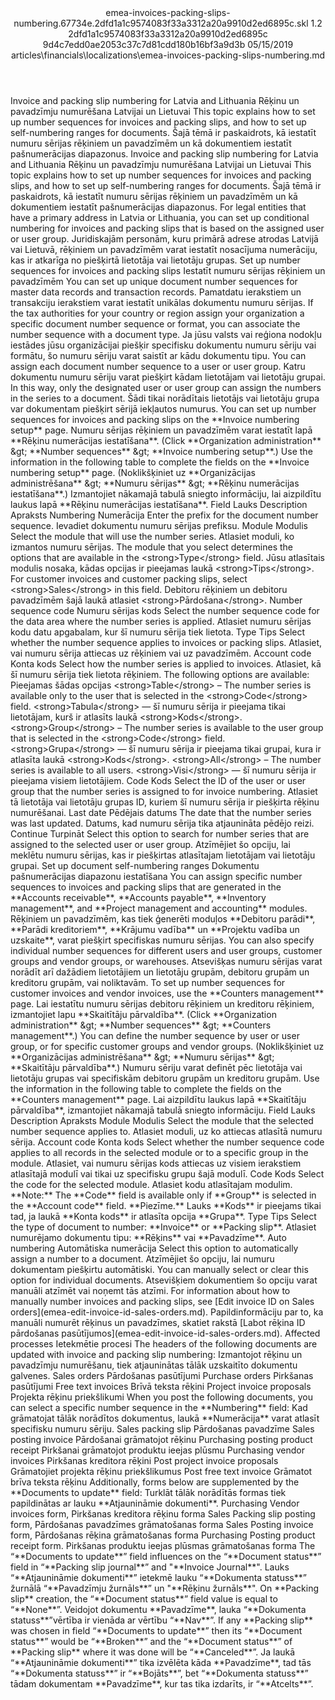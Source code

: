 <?xml version="1.0" encoding="UTF-8"?>
<xliff xmlns:logoport="urn:logoport:xliffeditor:xliff-extras:1.0" xmlns:xsi="http://www.w3.org/2001/XMLSchema-instance" xmlns="urn:oasis:names:tc:xliff:document:1.2" xmlns:xliffext="urn:microsoft:content:schema:xliffextensions" version="1.2" xsi:schemaLocation="urn:oasis:names:tc:xliff:document:1.2 xliff-core-1.2-transitional.xsd">
  <file datatype="xml" source-language="en-US" original="emea-invoices-packing-slips-numbering.md" target-language="lv-LV">
    <header>
      <tool tool-company="Microsoft" tool-version="1.0-7889195" tool-name="mdxliff" tool-id="mdxliff"/>
      <xliffext:skl_file_name>emea-invoices-packing-slips-numbering.67734e.2dfd1a1c9574083f33a3312a20a9910d2ed6895c.skl</xliffext:skl_file_name>
      <xliffext:version>1.2</xliffext:version>
      <xliffext:ms.openlocfilehash>2dfd1a1c9574083f33a3312a20a9910d2ed6895c</xliffext:ms.openlocfilehash>
      <xliffext:ms.sourcegitcommit>9d4c7edd0ae2053c37c7d81cdd180b16bf3a9d3b</xliffext:ms.sourcegitcommit>
      <xliffext:ms.lasthandoff>05/15/2019</xliffext:ms.lasthandoff>
      <xliffext:ms.openlocfilepath>articles\financials\localizations\emea-invoices-packing-slips-numbering.md</xliffext:ms.openlocfilepath>
    </header>
    <body>
      <group extype="content" id="content">
        <trans-unit xml:space="preserve" translate="yes" id="101" restype="x-metadata">
          <source>Invoice and packing slip numbering for Latvia and Lithuania</source>
        <target logoport:matchpercent="101" state="translated" state-qualifier="leveraged-tm">Rēķinu un pavadzīmju numurēšana Latvijai un Lietuvai</target></trans-unit>
        <trans-unit xml:space="preserve" translate="yes" id="102" restype="x-metadata">
          <source>This topic explains how to set up number sequences for invoices and packing slips, and how to set up self-numbering ranges for documents.</source>
        <target logoport:matchpercent="101" state="translated" state-qualifier="leveraged-tm">Šajā tēmā ir paskaidrots, kā iestatīt numuru sērijas rēķiniem un pavadzīmēm un kā dokumentiem iestatīt pašnumerācijas diapazonus.</target></trans-unit>
        <trans-unit xml:space="preserve" translate="yes" id="103">
          <source>Invoice and packing slip numbering for Latvia and Lithuania</source>
        <target logoport:matchpercent="101" state="translated" state-qualifier="leveraged-tm">Rēķinu un pavadzīmju numurēšana Latvijai un Lietuvai</target></trans-unit>
        <trans-unit xml:space="preserve" translate="yes" id="104">
          <source>This topic explains how to set up number sequences for invoices and packing slips, and how to set up self-numbering ranges for documents.</source>
        <target logoport:matchpercent="101" state="translated" state-qualifier="leveraged-tm">Šajā tēmā ir paskaidrots, kā iestatīt numuru sērijas rēķiniem un pavadzīmēm un kā dokumentiem iestatīt pašnumerācijas diapazonus.</target></trans-unit>
        <trans-unit xml:space="preserve" translate="yes" id="105">
          <source>For legal entities that have a primary address in Latvia or Lithuania, you can set up conditional numbering for invoices and packing slips that is based on the assigned user or user group.</source>
        <target logoport:matchpercent="101" state="translated" state-qualifier="leveraged-tm">Juridiskajām personām, kuru primārā adrese atrodas Latvijā vai Lietuvā, rēķiniem un pavadzīmēm varat iestatīt nosacījuma numerāciju, kas ir atkarīga no piešķirtā lietotāja vai lietotāju grupas.</target></trans-unit>
        <trans-unit xml:space="preserve" translate="yes" id="106">
          <source>Set up number sequences for invoices and packing slips</source>
        <target logoport:matchpercent="101" state="translated" state-qualifier="leveraged-tm">Iestatīt numuru sērijas rēķiniem un pavadzīmēm</target></trans-unit>
        <trans-unit xml:space="preserve" translate="yes" id="107">
          <source>You can set up unique document number sequences for master data records and transaction records.</source>
        <target logoport:matchpercent="101" state="translated" state-qualifier="leveraged-tm">Pamatdatu ierakstiem un transakciju ierakstiem varat iestatīt unikālas dokumentu numuru sērijas.</target></trans-unit>
        <trans-unit xml:space="preserve" translate="yes" id="108">
          <source>If the tax authorities for your country or region assign your organization a specific document number sequence or format, you can associate the number sequence with a document type.</source>
        <target logoport:matchpercent="101" state="translated" state-qualifier="leveraged-tm">Ja jūsu valsts vai reģiona nodokļu iestādes jūsu organizācijai piešķir specifisku dokumentu numuru sēriju vai formātu, šo numuru sēriju varat saistīt ar kādu dokumentu tipu.</target></trans-unit>
        <trans-unit xml:space="preserve" translate="yes" id="109">
          <source>You can assign each document number sequence to a user or user group.</source>
        <target logoport:matchpercent="101" state="translated" state-qualifier="leveraged-tm">Katru dokumentu numuru sēriju varat piešķirt kādam lietotājam vai lietotāju grupai.</target></trans-unit>
        <trans-unit xml:space="preserve" translate="yes" id="110">
          <source>In this way, only the designated user or user group can assign the numbers in the series to a document.</source>
        <target logoport:matchpercent="101" state="translated" state-qualifier="leveraged-tm">Šādi tikai norādītais lietotājs vai lietotāju grupa var dokumentam piešķirt sērijā iekļautos numurus.</target></trans-unit>
        <trans-unit xml:space="preserve" translate="yes" id="111">
          <source>You can set up number sequences for invoices and packing slips on the <bpt id="p1">**</bpt>Invoice numbering setup<ept id="p1">**</ept> page.</source>
        <target logoport:matchpercent="101" state="translated" state-qualifier="leveraged-tm">Numuru sērijas rēķiniem un pavadzīmēm varat iestatīt lapā <bpt id="p1">**</bpt>Rēķinu numerācijas iestatīšana<ept id="p1">**</ept>.</target></trans-unit>
        <trans-unit xml:space="preserve" translate="yes" id="112">
          <source>(Click <bpt id="p1">**</bpt>Organization administration<ept id="p1">**</ept> <ph id="ph1">&amp;gt;</ph> <bpt id="p2">**</bpt>Number sequences<ept id="p2">**</ept> <ph id="ph2">&amp;gt;</ph> <bpt id="p3">**</bpt>Invoice numbering setup<ept id="p3">**</ept>.) Use the information in the following table to complete the fields on the <bpt id="p4">**</bpt>Invoice numbering setup<ept id="p4">**</ept> page.</source>
        <target logoport:matchpercent="101" state="translated" state-qualifier="leveraged-tm">(Noklikšķiniet uz <bpt id="p1">**</bpt>Organizācijas administrēšana<ept id="p1">**</ept> <ph id="ph1">&amp;gt;</ph> <bpt id="p2">**</bpt>Numuru sērijas<ept id="p2">**</ept> <ph id="ph2">&amp;gt;</ph> <bpt id="p3">**</bpt>Rēķinu numerācijas iestatīšana<ept id="p3">**</ept>.) Izmantojiet nākamajā tabulā sniegto informāciju, lai aizpildītu laukus lapā <bpt id="p4">**</bpt>Rēķinu numerācijas iestatīšana<ept id="p4">**</ept>.</target></trans-unit>
        <trans-unit xml:space="preserve" translate="yes" id="113">
          <source>Field</source>
        <target logoport:matchpercent="101" state="translated" state-qualifier="leveraged-tm">Lauks</target></trans-unit>
        <trans-unit xml:space="preserve" translate="yes" id="114">
          <source>Description</source>
        <target logoport:matchpercent="101" state="translated" state-qualifier="leveraged-tm">Apraksts</target></trans-unit>
        <trans-unit xml:space="preserve" translate="yes" id="115">
          <source>Numbering</source>
        <target logoport:matchpercent="101" state="translated" state-qualifier="leveraged-tm">Numerācija</target></trans-unit>
        <trans-unit xml:space="preserve" translate="yes" id="116">
          <source>Enter the prefix for the document number sequence.</source>
        <target logoport:matchpercent="101" state="translated" state-qualifier="leveraged-tm">Ievadiet dokumentu numuru sērijas prefiksu.</target></trans-unit>
        <trans-unit xml:space="preserve" translate="yes" id="117">
          <source>Module</source>
        <target logoport:matchpercent="101" state="translated" state-qualifier="leveraged-tm">Modulis</target></trans-unit>
        <trans-unit xml:space="preserve" translate="yes" id="118">
          <source>Select the module that will use the number series.</source>
        <target logoport:matchpercent="101" state="translated" state-qualifier="leveraged-tm">Atlasiet moduli, ko izmantos numuru sērijas.</target></trans-unit>
        <trans-unit xml:space="preserve" translate="yes" id="119">
          <source>The module that you select determines the options that are available in the <bpt id="p1">&lt;strong&gt;</bpt>Type<ept id="p1">&lt;/strong&gt;</ept> field.</source>
        <target logoport:matchpercent="101" state="translated" state-qualifier="leveraged-tm">Jūsu atlasītais modulis nosaka, kādas opcijas ir pieejamas laukā <bpt id="p1">&lt;strong&gt;</bpt>Tips<ept id="p1">&lt;/strong&gt;</ept>.</target></trans-unit>
        <trans-unit xml:space="preserve" translate="yes" id="120">
          <source>For customer invoices and customer packing slips, select <bpt id="p1">&lt;strong&gt;</bpt>Sales<ept id="p1">&lt;/strong&gt;</ept> in this field.</source>
        <target logoport:matchpercent="101" state="translated" state-qualifier="leveraged-tm">Debitoru rēķiniem un debitoru pavadzīmēm šajā laukā atlasiet <bpt id="p1">&lt;strong&gt;</bpt>Pārdošana<ept id="p1">&lt;/strong&gt;</ept>.</target></trans-unit>
        <trans-unit xml:space="preserve" translate="yes" id="121">
          <source>Number sequence code</source>
        <target logoport:matchpercent="101" state="translated" state-qualifier="leveraged-tm">Numuru sērijas kods</target></trans-unit>
        <trans-unit xml:space="preserve" translate="yes" id="122">
          <source>Select the number sequence code for the data area where the number series is applied.</source>
        <target logoport:matchpercent="101" state="translated" state-qualifier="leveraged-tm">Atlasiet numuru sērijas kodu datu apgabalam, kur šī numuru sērija tiek lietota.</target></trans-unit>
        <trans-unit xml:space="preserve" translate="yes" id="123">
          <source>Type</source>
        <target logoport:matchpercent="101" state="translated" state-qualifier="leveraged-tm">Tips</target></trans-unit>
        <trans-unit xml:space="preserve" translate="yes" id="124">
          <source>Select whether the number sequence applies to invoices or packing slips.</source>
        <target logoport:matchpercent="101" state="translated" state-qualifier="leveraged-tm">Atlasiet, vai numuru sērija attiecas uz rēķiniem vai uz pavadzīmēm.</target></trans-unit>
        <trans-unit xml:space="preserve" translate="yes" id="125">
          <source>Account code</source>
        <target logoport:matchpercent="101" state="translated" state-qualifier="leveraged-tm">Konta kods</target></trans-unit>
        <trans-unit xml:space="preserve" translate="yes" id="126">
          <source>Select how the number series is applied to invoices.</source>
        <target logoport:matchpercent="101" state="translated" state-qualifier="leveraged-tm">Atlasiet, kā šī numuru sērija tiek lietota rēķiniem.</target></trans-unit>
        <trans-unit xml:space="preserve" translate="yes" id="127">
          <source>The following options are available:</source>
        <target logoport:matchpercent="101" state="translated" state-qualifier="leveraged-tm">Pieejamas šādas opcijas</target></trans-unit>
        <trans-unit xml:space="preserve" translate="yes" id="128">
          <source><bpt id="p1">&lt;strong&gt;</bpt>Table<ept id="p1">&lt;/strong&gt;</ept> – The number series is available only to the user that is selected in the <bpt id="p2">&lt;strong&gt;</bpt>Code<ept id="p2">&lt;/strong&gt;</ept> field.</source>
        <target logoport:matchpercent="101" state="translated" state-qualifier="leveraged-tm"><bpt id="p1">&lt;strong&gt;</bpt>Tabula<ept id="p1">&lt;/strong&gt;</ept> — šī numuru sērija ir pieejama tikai lietotājam, kurš ir atlasīts laukā <bpt id="p2">&lt;strong&gt;</bpt>Kods<ept id="p2">&lt;/strong&gt;</ept>.</target></trans-unit>
        <trans-unit xml:space="preserve" translate="yes" id="129">
          <source><bpt id="p1">&lt;strong&gt;</bpt>Group<ept id="p1">&lt;/strong&gt;</ept> – The number series is available to the user group that is selected in the <bpt id="p2">&lt;strong&gt;</bpt>Code<ept id="p2">&lt;/strong&gt;</ept> field.</source>
        <target logoport:matchpercent="101" state="translated" state-qualifier="leveraged-tm"><bpt id="p1">&lt;strong&gt;</bpt>Grupa<ept id="p1">&lt;/strong&gt;</ept> — šī numuru sērija ir pieejama tikai grupai, kura ir atlasīta laukā <bpt id="p2">&lt;strong&gt;</bpt>Kods<ept id="p2">&lt;/strong&gt;</ept>.</target></trans-unit>
        <trans-unit xml:space="preserve" translate="yes" id="130">
          <source><bpt id="p1">&lt;strong&gt;</bpt>All<ept id="p1">&lt;/strong&gt;</ept> – The number series is available to all users.</source>
        <target logoport:matchpercent="101" state="translated" state-qualifier="leveraged-tm"><bpt id="p1">&lt;strong&gt;</bpt>Visi<ept id="p1">&lt;/strong&gt;</ept> — šī numuru sērija ir pieejama visiem lietotājiem.</target></trans-unit>
        <trans-unit xml:space="preserve" translate="yes" id="131">
          <source>Code</source>
        <target logoport:matchpercent="101" state="translated" state-qualifier="leveraged-tm">Kods</target></trans-unit>
        <trans-unit xml:space="preserve" translate="yes" id="132">
          <source>Select the ID of the user or user group that the number series is assigned to for invoice numbering.</source>
        <target logoport:matchpercent="101" state="translated" state-qualifier="leveraged-tm">Atlasiet tā lietotāja vai lietotāju grupas ID, kuriem šī numuru sērija ir piešķirta rēķinu numurēšanai.</target></trans-unit>
        <trans-unit xml:space="preserve" translate="yes" id="133">
          <source>Last date</source>
        <target logoport:matchpercent="101" state="translated" state-qualifier="leveraged-tm">Pēdējais datums</target></trans-unit>
        <trans-unit xml:space="preserve" translate="yes" id="134">
          <source>The date that the number series was last updated.</source>
        <target logoport:matchpercent="101" state="translated" state-qualifier="leveraged-tm">Datums, kad numuru sērija tika atjaunināta pēdējo reizi.</target></trans-unit>
        <trans-unit xml:space="preserve" translate="yes" id="135">
          <source>Continue</source>
        <target logoport:matchpercent="101" state="translated" state-qualifier="leveraged-tm">Turpināt</target></trans-unit>
        <trans-unit xml:space="preserve" translate="yes" id="136">
          <source>Select this option to search for number series that are assigned to the selected user or user group.</source>
        <target logoport:matchpercent="101" state="translated" state-qualifier="leveraged-tm">Atzīmējiet šo opciju, lai meklētu numuru sērijas, kas ir piešķirtas atlasītajam lietotājam vai lietotāju grupai.</target></trans-unit>
        <trans-unit xml:space="preserve" translate="yes" id="137">
          <source>Set up document self-numbering ranges</source>
        <target logoport:matchpercent="101" state="translated" state-qualifier="leveraged-tm">Dokumentu pašnumerācijas diapazonu iestatīšana</target></trans-unit>
        <trans-unit xml:space="preserve" translate="yes" id="138">
          <source>You can assign specific number sequences to invoices and packing slips that are generated in the <bpt id="p1">**</bpt>Accounts receivable<ept id="p1">**</ept>, <bpt id="p2">**</bpt>Accounts payable<ept id="p2">**</ept>, <bpt id="p3">**</bpt>Inventory management<ept id="p3">**</ept>, and <bpt id="p4">**</bpt>Project management and accounting<ept id="p4">**</ept> modules.</source>
        <target logoport:matchpercent="101" state="translated" state-qualifier="leveraged-tm">Rēķiniem un pavadzīmēm, kas tiek ģenerēti moduļos <bpt id="p1">**</bpt>Debitoru parādi<ept id="p1">**</ept>, <bpt id="p2">**</bpt>Parādi kreditoriem<ept id="p2">**</ept>, <bpt id="p3">**</bpt>Krājumu vadība<ept id="p3">**</ept> un <bpt id="p4">**</bpt>Projektu vadība un uzskaite<ept id="p4">**</ept>, varat piešķirt specifiskas numuru sērijas.</target></trans-unit>
        <trans-unit xml:space="preserve" translate="yes" id="139">
          <source>You can also specify individual number sequences for different users and user groups, customer groups and vendor groups, or warehouses.</source>
        <target logoport:matchpercent="101" state="translated" state-qualifier="leveraged-tm">Atsevišķas numuru sērijas varat norādīt arī dažādiem lietotājiem un lietotāju grupām, debitoru grupām un kreditoru grupām, vai noliktavām.</target></trans-unit>
        <trans-unit xml:space="preserve" translate="yes" id="140">
          <source>To set up number sequences for customer invoices and vendor invoices, use the <bpt id="p1">**</bpt>Counters management<ept id="p1">**</ept> page.</source>
        <target logoport:matchpercent="101" state="translated" state-qualifier="leveraged-tm">Lai iestatītu numuru sērijas debitoru rēķiniem un kreditoru rēķiniem, izmantojiet lapu <bpt id="p1">**</bpt>Skaitītāju pārvaldība<ept id="p1">**</ept>.</target></trans-unit>
        <trans-unit xml:space="preserve" translate="yes" id="141">
          <source>(Click <bpt id="p1">**</bpt>Organization administration<ept id="p1">**</ept> <ph id="ph1">&amp;gt;</ph> <bpt id="p2">**</bpt>Number sequences<ept id="p2">**</ept> <ph id="ph2">&amp;gt;</ph> <bpt id="p3">**</bpt>Counters management<ept id="p3">**</ept>.) You can define the number sequence by user or user group, or for specific customer groups and vendor groups.</source>
        <target logoport:matchpercent="101" state="translated" state-qualifier="leveraged-tm">(Noklikšķiniet uz <bpt id="p1">**</bpt>Organizācijas administrēšana<ept id="p1">**</ept> <ph id="ph1">&amp;gt;</ph> <bpt id="p2">**</bpt>Numuru sērijas<ept id="p2">**</ept> <ph id="ph2">&amp;gt;</ph> <bpt id="p3">**</bpt>Skaitītāju pārvaldība<ept id="p3">**</ept>.) Numuru sēriju varat definēt pēc lietotāja vai lietotāju grupas vai specifiskām debitoru grupām un kreditoru grupām.</target></trans-unit>
        <trans-unit xml:space="preserve" translate="yes" id="142">
          <source>Use the information in the following table to complete the fields on the <bpt id="p1">**</bpt>Counters management<ept id="p1">**</ept> page.</source>
        <target logoport:matchpercent="101" state="translated" state-qualifier="leveraged-tm">Lai aizpildītu laukus lapā <bpt id="p1">**</bpt>Skaitītāju pārvaldība<ept id="p1">**</ept>, izmantojiet nākamajā tabulā sniegto informāciju.</target></trans-unit>
        <trans-unit xml:space="preserve" translate="yes" id="143">
          <source>Field</source>
        <target logoport:matchpercent="101" state="translated" state-qualifier="leveraged-tm">Lauks</target></trans-unit>
        <trans-unit xml:space="preserve" translate="yes" id="144">
          <source>Description</source>
        <target logoport:matchpercent="101" state="translated" state-qualifier="leveraged-tm">Apraksts</target></trans-unit>
        <trans-unit xml:space="preserve" translate="yes" id="145">
          <source>Module</source>
        <target logoport:matchpercent="101" state="translated" state-qualifier="leveraged-tm">Modulis</target></trans-unit>
        <trans-unit xml:space="preserve" translate="yes" id="146">
          <source>Select the module that the selected number sequence applies to.</source>
        <target logoport:matchpercent="101" state="translated" state-qualifier="leveraged-tm">Atlasiet moduli, uz ko attiecas atlasītā numuru sērija.</target></trans-unit>
        <trans-unit xml:space="preserve" translate="yes" id="147">
          <source>Account code</source>
        <target logoport:matchpercent="101" state="translated" state-qualifier="leveraged-tm">Konta kods</target></trans-unit>
        <trans-unit xml:space="preserve" translate="yes" id="148">
          <source>Select whether the number sequence code applies to all records in the selected module or to a specific group in the module.</source>
        <target logoport:matchpercent="101" state="translated" state-qualifier="leveraged-tm">Atlasiet, vai numuru sērijas kods attiecas uz visiem ierakstiem atlasītajā modulī vai tikai uz specifisku grupu šajā modulī.</target></trans-unit>
        <trans-unit xml:space="preserve" translate="yes" id="149">
          <source>Code</source>
        <target logoport:matchpercent="101" state="translated" state-qualifier="leveraged-tm">Kods</target></trans-unit>
        <trans-unit xml:space="preserve" translate="yes" id="150">
          <source>Select the code for the selected module.</source>
        <target logoport:matchpercent="101" state="translated" state-qualifier="leveraged-tm">Atlasiet kodu atlasītajam modulim.</target></trans-unit>
        <trans-unit xml:space="preserve" translate="yes" id="151">
          <source><bpt id="p1">**</bpt>Note:<ept id="p1">**</ept> The <bpt id="p2">**</bpt>Code<ept id="p2">**</ept> field is available only if <bpt id="p3">**</bpt>Group<ept id="p3">**</ept> is selected in the <bpt id="p4">**</bpt>Account code<ept id="p4">**</ept> field.</source>
        <target logoport:matchpercent="101" state="translated" state-qualifier="leveraged-tm"><bpt id="p1">**</bpt>Piezīme.<ept id="p1">**</ept> Lauks <bpt id="p2">**</bpt>Kods<ept id="p2">**</ept> ir pieejams tikai tad, ja laukā <bpt id="p4">**</bpt>Konta kods<ept id="p4">**</ept> ir atlasīta opcija <bpt id="p3">**</bpt>Grupa<ept id="p3">**</ept>.</target></trans-unit>
        <trans-unit xml:space="preserve" translate="yes" id="152">
          <source>Type</source>
        <target logoport:matchpercent="101" state="translated" state-qualifier="leveraged-tm">Tips</target></trans-unit>
        <trans-unit xml:space="preserve" translate="yes" id="153">
          <source>Select the type of document to number: <bpt id="p1">**</bpt>Invoice<ept id="p1">**</ept> or <bpt id="p2">**</bpt>Packing slip<ept id="p2">**</ept>.</source>
        <target logoport:matchpercent="101" state="translated" state-qualifier="leveraged-tm">Atlasiet numurējamo dokumentu tipu: <bpt id="p1">**</bpt>Rēķins<ept id="p1">**</ept> vai <bpt id="p2">**</bpt>Pavadzīme<ept id="p2">**</ept>.</target></trans-unit>
        <trans-unit xml:space="preserve" translate="yes" id="154">
          <source>Auto numbering</source>
        <target logoport:matchpercent="101" state="translated" state-qualifier="leveraged-tm">Automātiska numerācija</target></trans-unit>
        <trans-unit xml:space="preserve" translate="yes" id="155">
          <source>Select this option to automatically assign a number to a document.</source>
        <target logoport:matchpercent="101" state="translated" state-qualifier="leveraged-tm">Atzīmējiet šo opciju, lai numuru dokumentam piešķirtu automātiski.</target></trans-unit>
        <trans-unit xml:space="preserve" translate="yes" id="156">
          <source>You can manually select or clear this option for individual documents.</source>
        <target logoport:matchpercent="101" state="translated" state-qualifier="leveraged-tm">Atsevišķiem dokumentiem šo opciju varat manuāli atzīmēt vai noņemt tās atzīmi.</target></trans-unit>
        <trans-unit xml:space="preserve" translate="yes" id="157">
          <source>For information about how to manually number invoices and packing slips, see <bpt id="p1">[</bpt>Edit invoice ID on Sales orders<ept id="p1">](emea-edit-invoice-id-sales-orders.md)</ept>.</source>
        <target logoport:matchpercent="101" state="translated" state-qualifier="leveraged-tm">Papildinformāciju par to, ka manuāli numurēt rēķinus un pavadzīmes, skatiet rakstā <bpt id="p1">[</bpt>Labot rēķina ID pārdošanas pasūtījumos<ept id="p1">](emea-edit-invoice-id-sales-orders.md)</ept>.</target></trans-unit>
        <trans-unit xml:space="preserve" translate="yes" id="158">
          <source>Affected processes</source>
        <target logoport:matchpercent="101" state="translated" state-qualifier="leveraged-tm">Ietekmētie procesi</target></trans-unit>
        <trans-unit xml:space="preserve" translate="yes" id="159">
          <source>The headers of the following documents are updated with invoice and packing slip numbering:</source>
        <target logoport:matchpercent="101" state="translated" state-qualifier="leveraged-tm">Izmantojot rēķinu un pavadzīmju numurēšanu, tiek atjauninātas tālāk uzskaitīto dokumentu galvenes.</target></trans-unit>
        <trans-unit xml:space="preserve" translate="yes" id="160">
          <source>Sales orders</source>
        <target logoport:matchpercent="101" state="translated" state-qualifier="leveraged-tm">Pārdošanas pasūtījumi</target></trans-unit>
        <trans-unit xml:space="preserve" translate="yes" id="161">
          <source>Purchase orders</source>
        <target logoport:matchpercent="101" state="translated" state-qualifier="leveraged-tm">Pirkšanas pasūtījumi</target></trans-unit>
        <trans-unit xml:space="preserve" translate="yes" id="162">
          <source>Free text invoices</source>
        <target logoport:matchpercent="101" state="translated" state-qualifier="leveraged-tm">Brīvā teksta rēķini</target></trans-unit>
        <trans-unit xml:space="preserve" translate="yes" id="163">
          <source>Project invoice proposals</source>
        <target logoport:matchpercent="101" state="translated" state-qualifier="leveraged-tm">Projekta rēķinu priekšlikumi</target></trans-unit>
        <trans-unit xml:space="preserve" translate="yes" id="164">
          <source>When you post the following documents, you can select a specific number sequence in the <bpt id="p1">**</bpt>Numbering<ept id="p1">**</ept> field:</source>
        <target logoport:matchpercent="101" state="translated" state-qualifier="leveraged-tm">Kad grāmatojat tālāk norādītos dokumentus, laukā <bpt id="p1">**</bpt>Numerācija<ept id="p1">**</ept> varat atlasīt specifisku numuru sēriju.</target></trans-unit>
        <trans-unit xml:space="preserve" translate="yes" id="165">
          <source>Sales packing slip</source>
        <target logoport:matchpercent="101" state="translated" state-qualifier="leveraged-tm">Pārdošanas pavadzīme</target></trans-unit>
        <trans-unit xml:space="preserve" translate="yes" id="166">
          <source>Sales posting invoice</source>
        <target logoport:matchpercent="101" state="translated" state-qualifier="leveraged-tm">Pārdošanai grāmatojot rēķinu</target></trans-unit>
        <trans-unit xml:space="preserve" translate="yes" id="167">
          <source>Purchasing posting product receipt</source>
        <target logoport:matchpercent="101" state="translated" state-qualifier="leveraged-tm">Pirkšanai grāmatojot produktu ieejas plūsmu</target></trans-unit>
        <trans-unit xml:space="preserve" translate="yes" id="168">
          <source>Purchasing vendor invoices</source>
        <target logoport:matchpercent="101" state="translated" state-qualifier="leveraged-tm">Pirkšanas kreditora rēķini</target></trans-unit>
        <trans-unit xml:space="preserve" translate="yes" id="169">
          <source>Post project invoice proposals</source>
        <target logoport:matchpercent="101" state="translated" state-qualifier="leveraged-tm">Grāmatojiet projekta rēķinu priekšlikumus</target></trans-unit>
        <trans-unit xml:space="preserve" translate="yes" id="170">
          <source>Post free text invoice</source>
        <target logoport:matchpercent="101" state="translated" state-qualifier="leveraged-tm">Grāmatot brīva teksta rēķinu</target></trans-unit>
        <trans-unit xml:space="preserve" translate="yes" id="171">
          <source>Additionally, forms below are supplemented by the <bpt id="p1">**</bpt>Documents to update<ept id="p1">**</ept> field:</source>
        <target logoport:matchpercent="101" state="translated" state-qualifier="leveraged-tm">Turklāt tālāk norādītās formas tiek papildinātas ar lauku <bpt id="p1">**</bpt>Atjaunināmie dokumenti<ept id="p1">**</ept>.</target></trans-unit>
        <trans-unit xml:space="preserve" translate="yes" id="172">
          <source>Purchasing Vendor invoices form,</source>
        <target logoport:matchpercent="101" state="translated" state-qualifier="leveraged-tm">Pirkšanas kreditora rēķinu forma</target></trans-unit>
        <trans-unit xml:space="preserve" translate="yes" id="173">
          <source>Sales Packing slip posting form,</source>
        <target logoport:matchpercent="101" state="translated" state-qualifier="leveraged-tm">Pārdošanas pavadzīmes grāmatošanas forma</target></trans-unit>
        <trans-unit xml:space="preserve" translate="yes" id="174">
          <source>Sales Posting invoice form,</source>
        <target logoport:matchpercent="101" state="translated" state-qualifier="leveraged-tm">Pārdošanas rēķina grāmatošanas forma</target></trans-unit>
        <trans-unit xml:space="preserve" translate="yes" id="175">
          <source>Purchasing Posting product receipt form.</source>
        <target logoport:matchpercent="101" state="translated" state-qualifier="leveraged-tm">Pirkšanas produktu ieejas plūsmas grāmatošanas forma</target></trans-unit>
        <trans-unit xml:space="preserve" translate="yes" id="176">
          <source>The “<bpt id="p1">**</bpt>Documents to update<ept id="p1">**</ept>” field influences on the “<bpt id="p2">**</bpt>Document status<ept id="p2">**</ept>” field in “<bpt id="p3">**</bpt>Packing slip journal<ept id="p3">**</ept>” and "<bpt id="p4">**</bpt>Invoice Journal<ept id="p4">**</ept>".</source>
        <target logoport:matchpercent="101" state="translated" state-qualifier="leveraged-tm">Lauks “<bpt id="p1">**</bpt>Atjaunināmie dokumenti<ept id="p1">**</ept>” ietekmē lauku “<bpt id="p2">**</bpt>Dokumenta statuss<ept id="p2">**</ept>” žurnālā “<bpt id="p3">**</bpt>Pavadzīmju žurnāls<ept id="p3">**</ept>” un "<bpt id="p4">**</bpt>Rēķinu žurnāls<ept id="p4">**</ept>".</target></trans-unit>
        <trans-unit xml:space="preserve" translate="yes" id="177">
          <source>On <bpt id="p1">**</bpt>Packing slip<ept id="p1">**</ept> creation, the “<bpt id="p2">**</bpt>Document status<ept id="p2">**</ept>” field value is equal to “<bpt id="p3">**</bpt>None<ept id="p3">**</ept>”.</source>
        <target logoport:matchpercent="101" state="translated" state-qualifier="leveraged-tm">Veidojot dokumentu <bpt id="p1">**</bpt>Pavadzīme<ept id="p1">**</ept>, lauka “<bpt id="p2">**</bpt>Dokumenta statuss<ept id="p2">**</ept>”vērtība ir vienāda ar vērtību “<bpt id="p3">**</bpt>Nav<ept id="p3">**</ept>”.</target></trans-unit>
        <trans-unit xml:space="preserve" translate="yes" id="178">
          <source>If any <bpt id="p1">**</bpt>Packing slip<ept id="p1">**</ept> was chosen in field “<bpt id="p2">**</bpt>Documents to update<ept id="p2">**</ept>” then its “<bpt id="p3">**</bpt>Document status<ept id="p3">**</ept>” would be “<bpt id="p4">**</bpt>Broken<ept id="p4">**</ept>” and the “<bpt id="p5">**</bpt>Document status<ept id="p5">**</ept>” of <bpt id="p6">**</bpt>Packing slip<ept id="p6">**</ept> where it was done will be “<bpt id="p7">**</bpt>Canceled<ept id="p7">**</ept>”.</source>
        <target logoport:matchpercent="101" state="translated" state-qualifier="leveraged-tm">Ja laukā “<bpt id="p2">**</bpt>Atjaunināmie dokumenti<ept id="p2">**</ept>” tika izvēlēta kāda <bpt id="p1">**</bpt>Pavadzīme<ept id="p1">**</ept>, tad tās “<bpt id="p3">**</bpt>Dokumenta statuss<ept id="p3">**</ept>” ir “<bpt id="p4">**</bpt>Bojāts<ept id="p4">**</ept>”, bet “<bpt id="p5">**</bpt>Dokumenta statuss<ept id="p5">**</ept>” tādam dokumentam <bpt id="p6">**</bpt>Pavadzīme<ept id="p6">**</ept>, kur tas tika izdarīts, ir “<bpt id="p7">**</bpt>Atcelts<ept id="p7">**</ept>”.</target></trans-unit>
      </group>
    </body>
  </file>
</xliff>